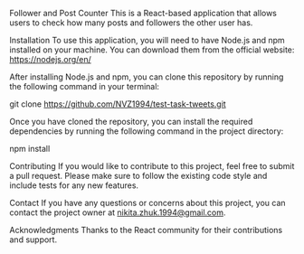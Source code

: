 Follower and Post Counter
This is a React-based application that allows users to check how many posts and followers the other user has.

Installation
To use this application, you will need to have Node.js and npm installed on your machine. You can download them from the official website: https://nodejs.org/en/

After installing Node.js and npm, you can clone this repository by running the following command in your terminal:

git clone https://github.com/NVZ1994/test-task-tweets.git

Once you have cloned the repository, you can install the required dependencies by running the following command in the project directory:

npm install

Contributing
If you would like to contribute to this project, feel free to submit a pull request. Please make sure to follow the existing code style and include tests for any new features.

Contact
If you have any questions or concerns about this project, you can contact the project owner at nikita.zhuk.1994@gmail.com.

Acknowledgments
Thanks to the React community for their contributions and support.
